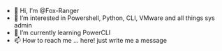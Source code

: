- 👋 Hi, I’m @Fox-Ranger
- 👀 I’m interested in Powershell, Python, CLI, VMware and all things sys admin
- 🌱 I’m currently learning PowerCLI
- 📫 How to reach me ... here! just write me a message

<!---
Fox-Ranger/Fox-Ranger is a ✨ special ✨ repository because its `README.md` (this file) appears on your GitHub profile.
You can click the Preview link to take a look at your changes.
--->
